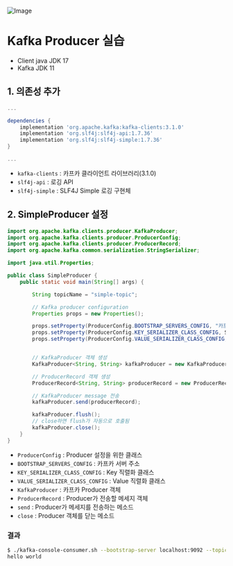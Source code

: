 ![Image](https://github.com/user-attachments/assets/44775098-769e-4d9c-9f2e-66d54322dc8f)

# Kafka Producer 실습
- Client java JDK 17
- Kafka JDK 11

## 1. 의존성 추가
```gradle
...

dependencies {
    implementation 'org.apache.kafka:kafka-clients:3.1.0'
    implementation 'org.slf4j:slf4j-api:1.7.36'
    implementation 'org.slf4j:slf4j-simple:1.7.36'
}

...
```
-  `kafka-clients` : 카프카 클라이언트 라이브러리(3.1.0)
-  `slf4j-api` : 로깅 API
-  `slf4j-simple` : SLF4J Simple 로깅 구현체

## 2. SimpleProducer 설정

```java
import org.apache.kafka.clients.producer.KafkaProducer;
import org.apache.kafka.clients.producer.ProducerConfig;
import org.apache.kafka.clients.producer.ProducerRecord;
import org.apache.kafka.common.serialization.StringSerializer;

import java.util.Properties;

public class SimpleProducer {
    public static void main(String[] args) {

        String topicName = "simple-topic";

        // Kafka producer configuration
        Properties props = new Properties();

        props.setProperty(ProducerConfig.BOOTSTRAP_SERVERS_CONFIG, "카프카 서버 주소");
        props.setProperty(ProducerConfig.KEY_SERIALIZER_CLASS_CONFIG, StringSerializer.class.getName());
        props.setProperty(ProducerConfig.VALUE_SERIALIZER_CLASS_CONFIG, StringSerializer.class.getName());


        // KafkaProducer 객체 생성
        KafkaProducer<String, String> kafkaProducer = new KafkaProducer<String, String>(props);

        // ProducerRecord 객체 생성
        ProducerRecord<String, String> producerRecord = new ProducerRecord<>(topicName, "hello world");

        // KafkaProducer message 전송
        kafkaProducer.send(producerRecord);

        kafkaProducer.flush();
        // close하면 flush가 자동으로 호출됨
        kafkaProducer.close();
    }
}
```
- `ProducerConfig` : Producer 설정을 위한 클래스
- `BOOTSTRAP_SERVERS_CONFIG` : 카프카 서버 주소
- `KEY_SERIALIZER_CLASS_CONFIG` : Key 직렬화 클래스
- `VALUE_SERIALIZER_CLASS_CONFIG` : Value 직렬화 클래스
- `KafkaProducer` : 카프카 Producer 객체
- `ProducerRecord` : Producer가 전송할 메세지 객체
- `send` : Producer가 메세지를 전송하는 메소드
- `close` : Producer 객체를 닫는 메소드

### 결과
``` bash
$ ./kafka-console-consumer.sh --bootstrap-server localhost:9092 --topic simple-topic --from-beginning
hello world
```